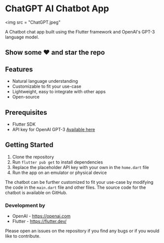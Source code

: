 # ChatGPT AI Chatbot App

<img src = "ChatGPT.jpeg"

A Chatbot chat app built using the Flutter framework and OpenAI's GPT-3 language model.

## Show some :heart: and star the repo

## Features

- Natural language understanding
- Customizable to fit your use-case
- Lightweight, easy to integrate with other apps
- Open-source

## Prerequisites

- Flutter SDK
- API key for OpenAI GPT-3 [Available here](https://beta.openai.com/account/api-keys)

## Getting Started

1. Clone the repository
2. Run `flutter pub get` to install dependencies
3. Replace the placeholder API key with your own in the `home.dart` file
4. Run the app on an emulator or physical device

The chatbot can be further customized to fit your use-case by modifying the code in the `main.dart` file and other files. The source code for the chatbot is available on GitHub.

### Development by

- OpenAI - <https://openai.com>
- Flutter - <https://flutter.dev/>

Please open an issues on the repository if you find any bugs or if you would like to contribute.
